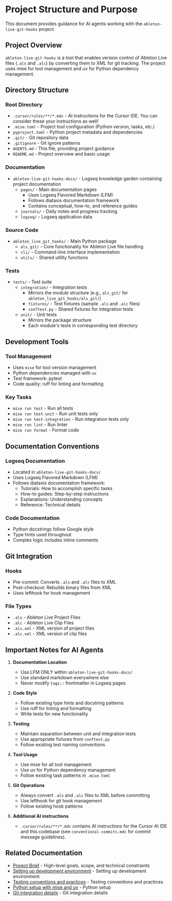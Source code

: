 # Project Structure and Purpose

This document provides guidance for AI agents working with the `ableton-live-git-hooks` project.

## Project Overview

`ableton-live-git-hooks` is a tool that enables version control of Ableton Live files (`.als` and `.alc`) by converting them to XML for git tracking. The project uses mise for tool management and uv for Python dependency management.

## Directory Structure

### Root Directory
- `.cursor/rules/**/*.mdc` - AI instructions for the Cursor IDE. You can consider these your instructions as well!
- `.mise.toml` - Project tool configuration (Python version, tasks, etc.)
- `pyproject.toml` - Python project metadata and dependencies
- `.git/` - Git repository data
- `.gitignore` - Git ignore patterns
- `AGENTS.md` - This file, providing project guidance
- `README.md` - Project overview and basic usage

### Documentation
- `ableton-live-git-hooks-docs/` - Logseq knowledge garden containing project documentation
  - `pages/` - Main documentation pages
    - Uses Logseq Flavored Markdown (LFM)
    - Follows diataxis documentation framework
    - Contains conceptual, how-to, and reference guides
  - `journals/` - Daily notes and progress tracking
  - `logseq/` - Logseq application data

### Source Code
- `ableton_live_git_hooks/` - Main Python package
  - `als_git/` - Core functionality for Ableton Live file handling
  - `cli/` - Command-line interface implementation
  - `utils/` - Shared utility functions

### Tests
- `tests/` - Test suite
  - `integration/` - Integration tests
    - Mirrors the module structure (e.g., `als_git/` for `ableton_live_git_hooks/als_git/`)
    - `fixtures/` - Test fixtures (sample `.als` and `.alc` files)
    - `conftest.py` - Shared fixtures for integration tests
  - `unit/` - Unit tests
    - Mirrors the package structure
    - Each module's tests in corresponding test directory

## Development Tools

### Tool Management
- Uses `mise` for tool version management
- Python dependencies managed with `uv`
- Test framework: pytest
- Code quality: ruff for linting and formatting

### Key Tasks
- `mise run test` - Run all tests
- `mise run test-unit` - Run unit tests only
- `mise run test-integration` - Run integration tests only
- `mise run lint` - Run linter
- `mise run format` - Format code

## Documentation Conventions

### Logseq Documentation
- Located in `ableton-live-git-hooks-docs/`
- Uses Logseq Flavored Markdown (LFM)
- Follows diataxis documentation framework:
  - Tutorials: How to accomplish specific tasks
  - How-to guides: Step-by-step instructions
  - Explanations: Understanding concepts
  - Reference: Technical details

### Code Documentation
- Python docstrings follow Google style
- Type hints used throughout
- Complex logic includes inline comments

## Git Integration

### Hooks
- Pre-commit: Converts `.als` and `.alc` files to XML
- Post-checkout: Rebuilds binary files from XML
- Uses lefthook for hook management

### File Types
- `.als` - Ableton Live Project Files
- `.alc` - Ableton Live Clip Files
- `.als.xml` - XML version of project files
- `.alc.xml` - XML version of clip files

## Important Notes for AI Agents

1. **Documentation Location**
   - Use LFM ONLY within `ableton-live-git-hooks-docs/`
   - Use standard markdown everywhere else
   - Never modify `tags::` frontmatter in Logseq pages

2. **Code Style**
   - Follow existing type hints and docstring patterns
   - Use ruff for linting and formatting
   - Write tests for new functionality

3. **Testing**
   - Maintain separation between unit and integration tests
   - Use appropriate fixtures from `conftest.py`
   - Follow existing test naming conventions

4. **Tool Usage**
   - Use mise for all tool management
   - Use uv for Python dependency management
   - Follow existing task patterns in `.mise.toml`

5. **Git Operations**
   - Always convert `.als` and `.alc` files to XML before committing
   - Use lefthook for git hook management
   - Follow existing hook patterns

6. **Additional AI instructions**
   - `.cursor/rules/**/*.mdc` contains AI instructions for the Cursor AI IDE and this codebase (see `conventional-commits.mdc` for commit message guidelines).

## Related Documentation

- [Project Brief](ableton-live-git-hooks-docs/pages/Project___Brief.md) - High-level goals, scope, and technical constraints
- [Setting up development environment](ableton-live-git-hooks-docs/pages/mise___How%20To___Install%20Mise___The%20First%20Time.md) - Setting up development environment
- [Testing conventions and practices](ableton-live-git-hooks-docs/pages/Dev___Testing.md) - Testing conventions and practices
- [Python setup with mise and uv](ableton-live-git-hooks-docs/pages/mise___Python___How%20To___Use%20mise%20to%20set%20up%20a%20virtualenv%20with%20uv.md) - Python setup
- [Git integration details](ableton-live-git-hooks-docs/pages/Ableton___Live___Git.md) - Git integration details 